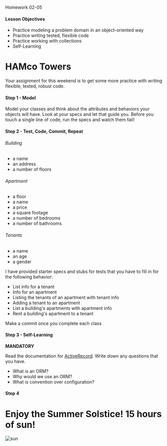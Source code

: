 Homework 02-05

#### Lesson Objectives
- Practice modeling a problem domain in an object-oriented way
- Practice writing tested, flexible code
- Practice working with collections
- Self-Learning

# HAMco Towers
Your assignment for this weekend is to get some more practice with writing
flexible, tested, robust code.

#### Step 1 - Model
Model your classes and think about the attributes and behaviors your
objects will have. Look at your specs and let that guide you. Before you touch
a single line of code, run the specs and watch them fail!

#### Step 2 - Test, Code, Commit, Repeat
###### Building
- a name
- an address
- a number of floors

###### Apartment
- a floor
- a name
- a price
- a square footage
- a number of bedrooms
- a number of bathrooms

###### Tenants
- a name
- an age
- a gender

I have provided starter specs and stubs for tests that you have to fill in for
 the following behavior:

- List info for a tenant
- Info for an apartment
- Listing the tenants of an apartment with tenant info
- Adding a tenant to an apartment
- List a building's apartments with apartment info
- Rent a building's apartment to a tenant

Make a commit once you complete each class

#### Step 3 - Self-Learning
__MANDATORY__

Read the documentation for [ActiveRecord](http://guides.rubyonrails.org/active_record_basics.html).
Write down any questions that you have.
- What is an ORM?
- Why would we use an ORM?
- What is convention over configuration?

#### Step 4
# Enjoy the Summer Solstice! 15 hours of sun!
![sun](http://traditions.cultural-china.com/chinaWH/images/arbigimages/e9b3ac042d8d24c67f73480a44d9024b.jpg)
